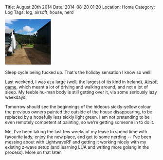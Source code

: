 Title: August 20th 2014
Date: 2014-08-20 01:20
Location: Home
Category: Log
Tags: log, airsoft, house, nerd

<a href="/images/20140820-pewpew.jpg">![Pew! Pew!](/images/thumbs/thumbnail_square/20140820-pewpew.jpg)</a>

Sleep cycle being fucked up. That's the holiday sensation I know so well!

Last weekend, I was at a large (well, the largest of its kind in Ireland), [Airsoft game], which meant a lot of driving and walking around, and not a lot of sleep. My feeble hu-man body is still getting over it, via some seriously lazy weekdays.

Tomorrow should see the beginnings of the hideous sickly-yellow colour the previous owners painted the outside of the house disappearing, to be replaced by a hopefully less sickly light green. I am not pretending to be even remotely competent at painting, so we're getting someone in to do it.

Me, I've been taking the last few weeks of my leave to spend time with favourite lady, enjoy the new place, and get to some nerding -- I've been messing about with LightwaveRF and getting it working nicely with my existing z-wave setup (and learning LUA and writing more golang in the process). More on that later.


  [Airsoft game]: http://troops-in-contact.com/
